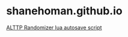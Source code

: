 # shanehoman.github.io

[ALTTP Randomizer lua autosave script](https://gist.github.com/shanehoman/95e2e0561ee30293bcac244734b6571b)
